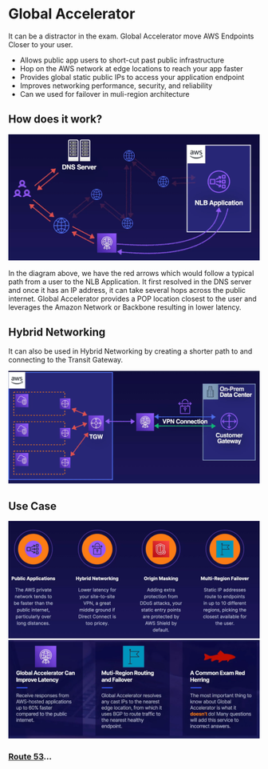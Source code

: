 # Global Accelerator

It can be a distractor in the exam. Global Accelerator move AWS Endpoints Closer to your user.

- Allows public app users to short-cut past public infrastructure
- Hop on the AWS network at edge locations to reach your app faster
- Provides global static public IPs to access your application endpoint
- Improves networking performance, security, and reliability
- Can we used for failover in muli-region architecture

## How does it work?

![Global Accelerator](../../assets/global-accelerator.png)

In the diagram above, we have the red arrows which would follow a typical path from a user to the NLB Application. It first resolved in the DNS server and once it has an IP address, it can take several hops across the public internet. Global Accelerator provides a POP location closest to the user and leverages the Amazon Network or Backbone resulting in lower latency.

## Hybrid Networking

It can also be used in Hybrid Networking by creating a shorter path to and connecting to the Transit Gateway.

![Hybrid Networking](../../assets/global-accelerator-hybrid-networking.png)

## Use Case

![Use cases](../../assets/global-accelerator-use-cases.png)
![Features](../../assets/global-accelerator-feature.png)

### [Route 53](../route53/README.md)...

